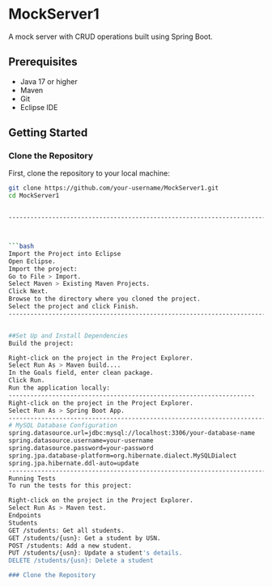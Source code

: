 # MockServer1

A mock server with CRUD operations built using Spring Boot.

## Prerequisites

- Java 17 or higher
- Maven
- Git
- Eclipse IDE

## Getting Started

### Clone the Repository

First, clone the repository to your local machine:

```bash
git clone https://github.com/your-username/MockServer1.git
cd MockServer1


-----------------------------------------------------------------------



```bash 
Import the Project into Eclipse
Open Eclipse.
Import the project:
Go to File > Import.
Select Maven > Existing Maven Projects.
Click Next.
Browse to the directory where you cloned the project.
Select the project and click Finish.
--------------------------------------------------------------------------------


##Set Up and Install Dependencies
Build the project:

Right-click on the project in the Project Explorer.
Select Run As > Maven build....
In the Goals field, enter clean package.
Click Run.
Run the application locally:
--------------------------------------------------------------------
Right-click on the project in the Project Explorer.
Select Run As > Spring Boot App.
--------------------------------------------------------------------------
# MySQL Database Configuration
spring.datasource.url=jdbc:mysql://localhost:3306/your-database-name
spring.datasource.username=your-username
spring.datasource.password=your-password
spring.jpa.database-platform=org.hibernate.dialect.MySQLDialect
spring.jpa.hibernate.ddl-auto=update
----------------------------------------------------------------------------
Running Tests
To run the tests for this project:

Right-click on the project in the Project Explorer.
Select Run As > Maven test.
Endpoints
Students
GET /students: Get all students.
GET /students/{usn}: Get a student by USN.
POST /students: Add a new student.
PUT /students/{usn}: Update a student's details.
DELETE /students/{usn}: Delete a student 

### Clone the Repository
